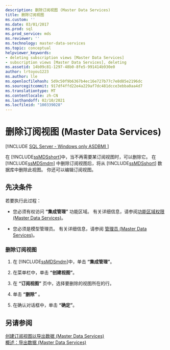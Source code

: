 ```yaml
---
description: 删除订阅视图 (Master Data Services)
title: 删除订阅视图
ms.custom: ''
ms.date: 03/01/2017
ms.prod: sql
ms.prod_service: mds
ms.reviewer: ''
ms.technology: master-data-services
ms.topic: conceptual
helpviewer_keywords:
- deleting subscription views [Master Data Services]
- subscription views [Master Data Services], deleting
ms.assetid: 14b09c81-1297-48b0-8fe5-991414b930e0
author: lrtoyou1223
ms.author: lle
ms.openlocfilehash: 5d9c50f9b6367b4ec16e727b77c7e8d85e2196dc
ms.sourcegitcommit: 917df4ffd22e4a229af7dc481dcce3ebba0aa4d7
ms.translationtype: MT
ms.contentlocale: zh-CN
ms.lasthandoff: 02/10/2021
ms.locfileid: "100339028"
---
```

# <a name="delete-a-subscription-view-master-data-services"></a>删除订阅视图 (Master Data Services)

[!INCLUDE [SQL Server - Windows only ASDBMI  ](../includes/applies-to-version/sql-windows-only-asdbmi.md)]

  在 [!INCLUDE[ssMDSshort](../includes/ssmdsshort-md.md)]中，当不再需要某订阅视图时，可以删除它。 在 [!INCLUDE[ssMDSmdm](../includes/ssmdsmdm-md.md)] 中删除订阅视图后，将从 [!INCLUDE[ssMDSshort](../includes/ssmdsshort-md.md)] 数据库中删除此视图。 你还可以编辑订阅视图。  
  
## <a name="prerequisites"></a>先决条件  
 若要执行此过程：  
  
-   您必须有权访问 **“集成管理”** 功能区域。 有关详细信息，请参阅[功能区域权限 (Master Data Services)](../master-data-services/functional-area-permissions-master-data-services.md)。  
  
-   您必须是模型管理员。 有关详细信息，请参阅 [管理员 &#40;Master Data Services&#41;](../master-data-services/administrators-master-data-services.md)。  
  
### <a name="to-delete-a-subscription-view"></a>删除订阅视图  
  
1.  在 [!INCLUDE[ssMDSmdm](../includes/ssmdsmdm-md.md)]中，单击 **“集成管理”**。  
  
2.  在菜单栏中，单击 **“创建视图”**。  
  
3.  在 **“订阅视图”** 页中，选择要删除的视图所在的行。  
  
4.  单击 **“删除”** 。  
  
5.  在确认对话框中，单击 **“确定”**。  
  
## <a name="see-also"></a>另请参阅  
 [创建订阅视图以导出数据 &#40;Master Data Services&#41;](../master-data-services/create-a-subscription-view-to-export-data-master-data-services.md)   
 [概述：导出数据 (Master Data Services)](../master-data-services/overview-exporting-data-master-data-services.md)  
  
  
